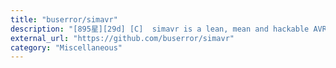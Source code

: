 ```yaml
---
title: "buserror/simavr"
description: "[895星][29d] [C]  simavr is a lean, mean and hackable AVR simulator for linux & OSX"
external_url: "https://github.com/buserror/simavr"
category: "Miscellaneous"
---
```

